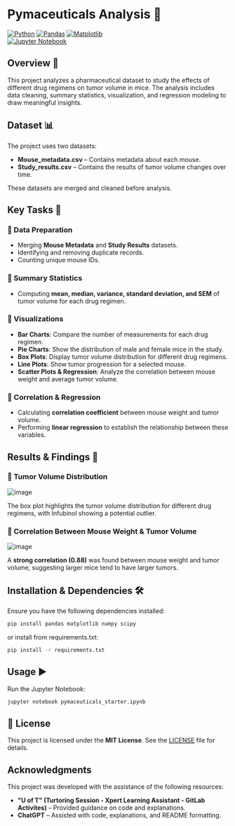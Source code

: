 # Pymaceuticals Analysis 🧪  

[![Python](https://img.shields.io/badge/Python-3.8%2B-blue)](https://www.python.org/downloads/release/python-380/)
[![Pandas](https://img.shields.io/badge/Pandas-Library-yellow)](https://pandas.pydata.org/) 
[![Matplotlib](https://img.shields.io/badge/Matplotlib-3.4+-red)](https://matplotlib.org/)  
[![Jupyter Notebook](https://img.shields.io/badge/Jupyter-Notebook-orange)](https://jupyter.org/)  

## Overview 📌  
This project analyzes a pharmaceutical dataset to study the effects of different drug regimens on tumor volume in mice. The analysis includes data cleaning, summary statistics, visualization, and regression modeling to draw meaningful insights.  

## Dataset 📊  
The project uses two datasets:  
- **Mouse_metadata.csv** – Contains metadata about each mouse.  
- **Study_results.csv** – Contains the results of tumor volume changes over time.  

These datasets are merged and cleaned before analysis.  

## Key Tasks 🚀  

### 🔹 Data Preparation  
- Merging **Mouse Metadata** and **Study Results** datasets.  
- Identifying and removing duplicate records.  
- Counting unique mouse IDs.  

### 🔹 Summary Statistics  
- Computing **mean, median, variance, standard deviation, and SEM** of tumor volume for each drug regimen.  

### 🔹 Visualizations  
- **Bar Charts**: Compare the number of measurements for each drug regimen.  
- **Pie Charts**: Show the distribution of male and female mice in the study.  
- **Box Plots**: Display tumor volume distribution for different drug regimens.  
- **Line Plots**: Show tumor progression for a selected mouse.  
- **Scatter Plots & Regression**: Analyze the correlation between mouse weight and average tumor volume.  

### 🔹 Correlation & Regression  
- Calculating **correlation coefficient** between mouse weight and tumor volume.  
- Performing **linear regression** to establish the relationship between these variables.  

## Results & Findings 📌  

### 📍 Tumor Volume Distribution  
![image](https://github.com/user-attachments/assets/34803b8d-a6e7-41b1-a0f3-1aaaab59bfa3)
 
The box plot highlights the tumor volume distribution for different drug regimens, with Infubinol showing a potential outlier.  

### 📍 Correlation Between Mouse Weight & Tumor Volume  
![image](https://github.com/user-attachments/assets/0f199ca9-39ea-4a42-9c26-6fb2b8dcab58)

A **strong correlation (0.88)** was found between mouse weight and tumor volume, suggesting larger mice tend to have larger tumors.  

## Installation & Dependencies 🛠  
Ensure you have the following dependencies installed:  

```bash
pip install pandas matplotlib numpy scipy
```
or install from requirements.txt:
```bash
pip install -r requirements.txt
```

## Usage ▶️
Run the Jupyter Notebook:
```bash
jupyter notebook pymaceuticals_starter.ipynb
```
## 📜 License
This project is licensed under the **MIT License**. See the [LICENSE](LICENSE) file for details.


## Acknowledgments

This project was developed with the assistance of the following resources:

- **"U of T" (Turtoring Session - Xpert Learning Assistant - GitLab Activites)** – Provided guidance on code and explanations.
- **ChatGPT** – Assisted with code, explanations, and README formatting. 
